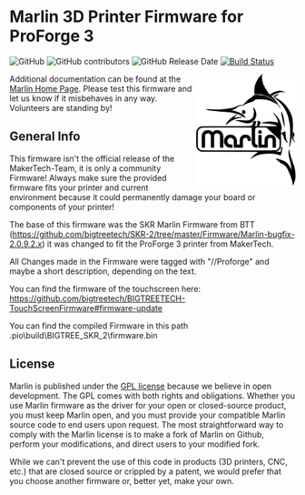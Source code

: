 # Marlin 3D Printer Firmware for ProForge 3

![GitHub](https://img.shields.io/github/license/marlinfirmware/marlin.svg)
![GitHub contributors](https://img.shields.io/github/contributors/marlinfirmware/marlin.svg)
![GitHub Release Date](https://img.shields.io/github/release-date/marlinfirmware/marlin.svg)
[![Build Status](https://github.com/MarlinFirmware/Marlin/workflows/CI/badge.svg?branch=bugfix-2.0.x)](https://github.com/MarlinFirmware/Marlin/actions)

<img align="right" width=175 src="buildroot/share/pixmaps/logo/marlin-250.png" />

Additional documentation can be found at the [Marlin Home Page](https://marlinfw.org/).
Please test this firmware and let us know if it misbehaves in any way. Volunteers are standing by!

## General Info
This firmware isn't the official release of the MakerTech-Team, it is only a community Firmware! Always make sure the provided firmware fits your printer and current environment because it could permanently damage your board or components of your printer!

The base of this firmware was the SKR Marlin Firmware from BTT (https://github.com/bigtreetech/SKR-2/tree/master/Firmware/Marlin-bugfix-2.0.9.2.x) it was changed to fit the ProForge 3 printer from MakerTech.

All Changes made in the Firmware were tagged with "//Proforge" and maybe a short description, depending on the text.

You can find the firmware of the touchscreen here:
https://github.com/bigtreetech/BIGTREETECH-TouchScreenFirmware#firmware-update

You can find the compiled Firmware in this path .pio\build\BIGTREE_SKR_2\firmware.bin

## License

Marlin is published under the [GPL license](/LICENSE) because we believe in open development. The GPL comes with both rights and obligations. Whether you use Marlin firmware as the driver for your open or closed-source product, you must keep Marlin open, and you must provide your compatible Marlin source code to end users upon request. The most straightforward way to comply with the Marlin license is to make a fork of Marlin on Github, perform your modifications, and direct users to your modified fork.

While we can't prevent the use of this code in products (3D printers, CNC, etc.) that are closed source or crippled by a patent, we would prefer that you choose another firmware or, better yet, make your own.
